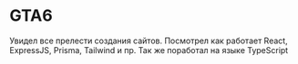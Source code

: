 # GTA6
Увидел все прелести создания сайтов. Посмотрел как работает React, ExpressJS, Prisma, Tailwind и пр. Так же поработал на языке TypeScript
